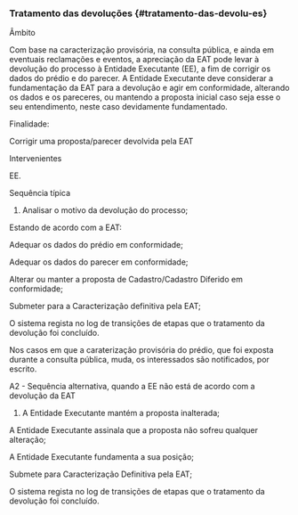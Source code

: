 ### Tratamento das devoluções {#tratamento-das-devolu-es}

Âmbito

Com base na caracterização provisória, na consulta pública, e ainda em eventuais reclamações e eventos, a apreciação da EAT pode levar à devolução do processo à Entidade Executante \(EE\), a fim de corrigir os dados do prédio e do parecer. A Entidade Executante deve considerar a fundamentação da EAT para a devolução e agir em conformidade, alterando os dados e os pareceres, ou mantendo a proposta inicial caso seja esse o seu entendimento, neste caso devidamente fundamentado.

Finalidade:

Corrigir uma proposta/parecer devolvida pela EAT

Intervenientes

EE.

Sequência típica

1. Analisar o motivo da devolução do processo;

Estando de acordo com a EAT:

Adequar os dados do prédio em conformidade;

Adequar os dados do parecer em conformidade;

Alterar ou manter a proposta de Cadastro/Cadastro Diferido em conformidade;

Submeter para a Caracterização definitiva pela EAT;

O sistema regista no log de transições de etapas que o tratamento da devolução foi concluído.

Nos casos em que a caraterização provisória do prédio, que foi exposta durante a consulta pública, muda, os interessados são notificados, por escrito.

A2 - Sequência alternativa, quando a EE não está de acordo com a devolução da EAT

1. A Entidade Executante mantém a proposta inalterada;

A Entidade Executante assinala que a proposta não sofreu qualquer alteração;

A Entidade Executante fundamenta a sua posição;

Submete para Caracterização Definitiva pela EAT;

O sistema regista no log de transições de etapas que o tratamento da devolução foi concluído.

